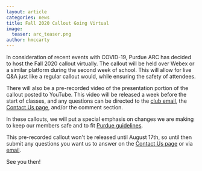 ```yaml
---
layout: article
categories: news
title: Fall 2020 Callout Going Virtual
image:
  teaser: arc_teaser.png
author: hmccarty
---
```

In consideration of recent events with COVID-19, Purdue ARC has decided to host the Fall 2020 callout virtually. The callout will be held over Webex or a similar platform during the second week of school. This will allow for live Q&A just like a regular callout would, while ensuring the safety of attendees.

There will also be a pre-recorded video of the presentation portion of the callout posted to YouTube. This video will be released a week before the start of classes, and any questions can be directed to the [club email](mailto:autonomy@purdue.edu), the [Contact Us page]({{site.url}}/contact/), and/or the comment section.

In these callouts, we will put a special emphasis on changes we are making to keep our members safe and to fit [Purdue guidelines](https://protect.purdue.edu/).

This pre-recorded callout won't be released until August 17th, so until then submit any questions you want us to answer on the [Contact Us page]({{site.url}}/contact/) or via [email](mailto:autonomy@purdue.edu).

See you then!
